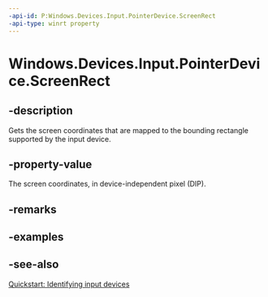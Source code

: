 ```yaml
---
-api-id: P:Windows.Devices.Input.PointerDevice.ScreenRect
-api-type: winrt property
---
```


<!-- Property syntax
public Windows.Foundation.Rect ScreenRect { get; }
-->

# Windows.Devices.Input.PointerDevice.ScreenRect

## -description
Gets the screen coordinates that are mapped to the bounding rectangle supported by the input device.

## -property-value
The screen coordinates, in device-independent pixel (DIP).

## -remarks

## -examples

## -see-also
[Quickstart: Identifying input devices](https://docs.microsoft.com/windows/uwp/design/input/identify-input-devices)